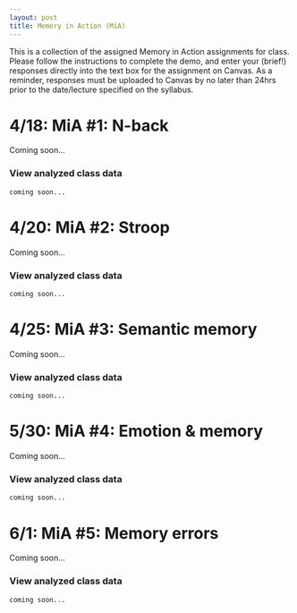 ```yaml
---
layout: post
title: Memory in Action (MiA)
---
```


This is a collection of the assigned Memory in Action assignments for class. Please follow the instructions to complete the demo, and enter your (brief!) responses directly into the text box for the assignment on Canvas. As a reminder, responses must be uploaded to Canvas by no later than 24hrs prior to the date/lecture specified on the syllabus.

# 4/18: MiA #1: N-back
Coming soon...
### View analyzed class data
<code>coming soon...</code>

# 4/20: MiA #2: Stroop
Coming soon...
### View analyzed class data
<code>coming soon...</code>

# 4/25: MiA #3: Semantic memory
Coming soon...
### View analyzed class data
<code>coming soon...</code>

# 5/30: MiA #4: Emotion & memory
Coming soon...
### View analyzed class data
<code>coming soon...</code>

# 6/1: MiA #5: Memory errors
Coming soon...
### View analyzed class data
<code>coming soon...</code>